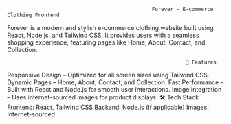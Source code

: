                                                    Forever - E-commerce Clothing Frontend



Forever is a modern and stylish e-commerce clothing website built using React, Node.js, and Tailwind CSS. It provides users with a seamless shopping experience, featuring pages like Home, About, Contact, and Collection.

                                                              🚀 Features



Responsive Design – Optimized for all screen sizes using Tailwind CSS.
Dynamic Pages – Home, About, Contact, and Collection.
Fast Performance – Built with React and Node.js for smooth user interactions.
Image Integration – Uses internet-sourced images for product displays.
🛠️ Tech Stack
Frontend: React, Tailwind CSS
Backend: Node.js (if applicable)
Images: Internet-sourced
